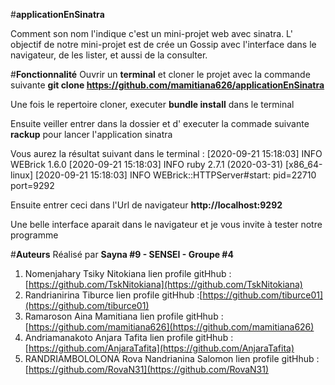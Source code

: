 #**applicationEnSinatra**

Comment son nom l'indique c'est un mini-projet web avec sinatra. L' objectif de notre mini-projet est de crée un Gossip avec l'interface dans le navigateur, de les lister, et aussi de la consulter.

#**Fonctionnalité** 
Ouvrir un **terminal** et cloner le projet avec la commande suivante **git clone https://github.com/mamitiana626/applicationEnSinatra**

Une fois le repertoire cloner, executer **bundle install** dans le terminal

Ensuite veiller entrer dans la dossier et d' executer la commade suivante **rackup** pour lancer l'application sinatra

Vous aurez la résultat suivant dans le terminal : 
            [2020-09-21 15:18:03] INFO  WEBrick 1.6.0
            [2020-09-21 15:18:03] INFO  ruby 2.7.1 (2020-03-31) [x86_64-linux]
            [2020-09-21 15:18:03] INFO  WEBrick::HTTPServer#start: pid=22710 port=9292

Ensuite entrer ceci dans l'Url de navigateur **http://localhost:9292**

Une belle interface aparait dans le navigateur et je vous invite à tester notre programme

#**Auteurs**
Réalisé par **Sayna #9 - SENSEI - Groupe #4**

 1. Nomenjahary Tsiky Nitokiana
	 lien profile gitHhub : [https://github.com/TskNitokiana](https://github.com/TskNitokiana)
 2. Randrianirina Tiburce
	 lien profile gitHhub :[https://github.com/tiburce01](https://github.com/tiburce01)	 
 3. Ramaroson Aina Mamitiana
	  lien profile gitHhub : [https://github.com/mamitiana626](https://github.com/mamitiana626)
 4. Andriamanakoto Anjara Tafita
	lien profile gitHhub : [https://github.com/AnjaraTafita](https://github.com/AnjaraTafita)
 5. RANDRIAMBOLOLONA Rova Nandrianina Salomon
	 lien profile gitHhub : [https://github.com/RovaN31](https://github.com/RovaN31)	